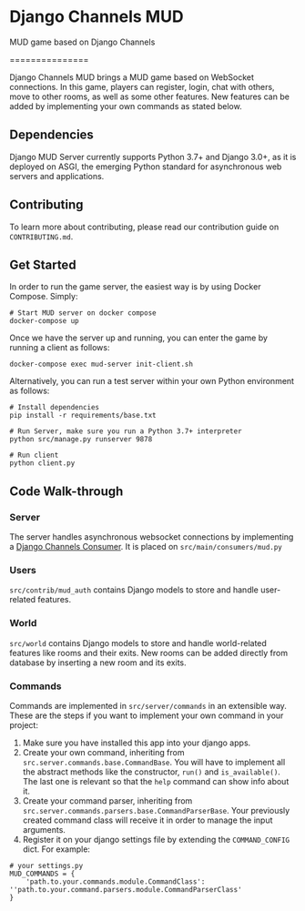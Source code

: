 # Django Channels MUD
MUD game based on Django Channels

===============

Django Channels MUD brings a MUD game based on WebSocket connections. In this game, players can register, login, 
chat with others, move to other rooms, as well as some other features. New features can be added by implementing your
own commands as stated below.


## Dependencies


Django MUD Server currently supports Python 3.7+ and Django 3.0+, as it is deployed on ASGI, 
the emerging Python standard for asynchronous web servers and applications.


## Contributing


To learn more about contributing, please read our contribution guide on `CONTRIBUTING.md`.

## Get Started 

In order to run the game server, the easiest way is by using Docker Compose. Simply: 

```
# Start MUD server on docker compose 
docker-compose up
```

Once we have the server up and running, you can enter the game by running a client as follows:

```
docker-compose exec mud-server init-client.sh
```

Alternatively, you can run a test server within your own Python environment as follows:

```
# Install dependencies 
pip install -r requirements/base.txt

# Run Server, make sure you run a Python 3.7+ interpreter 
python src/manage.py runserver 9878

# Run client
python client.py
```

## Code Walk-through

### Server

The server handles asynchronous websocket connections by implementing a 
[Django Channels Consumer](https://channels.readthedocs.io/en/stable/topics/consumers.html).
It is placed on `src/main/consumers/mud.py`

### Users 
`src/contrib/mud_auth` contains Django models to store and handle user-related features.

### World 
`src/world` contains Django models to store and handle world-related features like rooms and their exits. New rooms
can be added directly from database by inserting a new room and its exits.

### Commands
Commands are implemented in `src/server/commands` in an extensible way. These are the steps if you want to implement 
your own command in your project:

1. Make sure you have installed this app into your django apps. 
2. Create your own command, inheriting from `src.server.commands.base.CommandBase`. You will have to implement 
all the abstract methods like the constructor, `run()` and `is_available()`. The last one is relevant so that the `help` 
command can show info about it.
3. Create your command parser, inheriting from `src.server.commands.parsers.base.CommandParserBase`. Your previously 
created command class will receive it in order to manage the input arguments.
4. Register it on your django settings file by extending the `COMMAND_CONFIG` dict. For example:
```
# your settings.py
MUD_COMMANDS = {
    'path.to.your.commands.module.CommandClass': ''path.to.your.command.parsers.module.CommandParserClass'   
}
```
